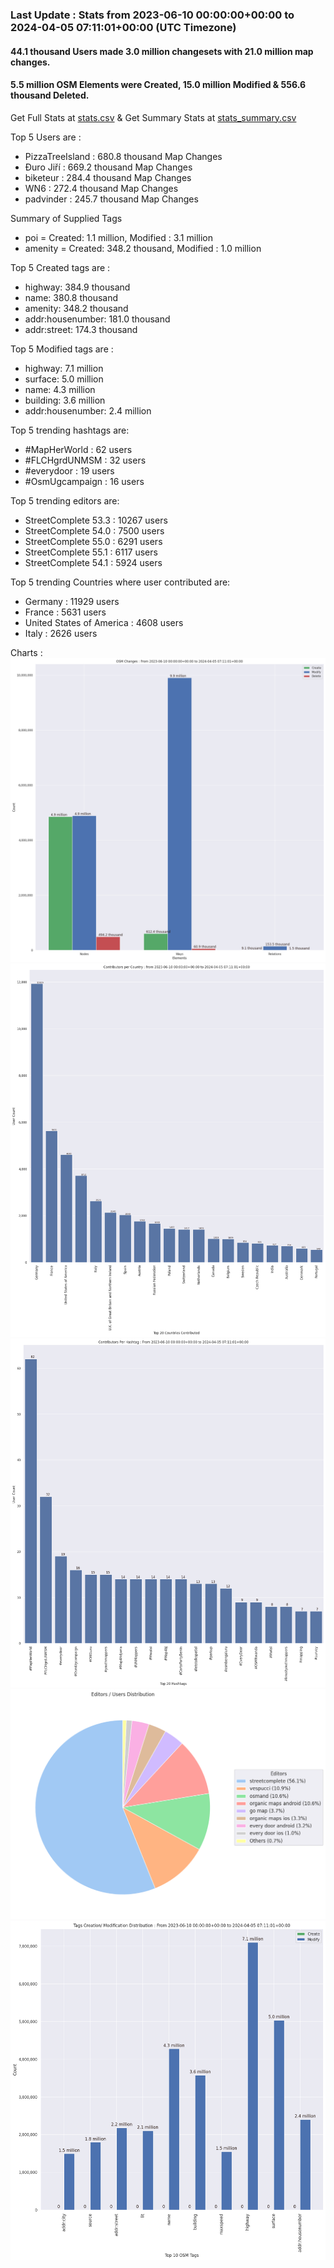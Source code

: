 ### Last Update : Stats from 2023-06-10 00:00:00+00:00 to 2024-04-05 07:11:01+00:00 (UTC Timezone)

#### 44.1 thousand Users made 3.0 million changesets with 21.0 million map changes.
#### 5.5 million OSM Elements were Created, 15.0 million Modified & 556.6 thousand Deleted.
Get Full Stats at [stats.csv](/stats/fieldmappers/Daily/stats.csv)
 & Get Summary Stats at [stats_summary.csv](/stats/fieldmappers/Daily/stats_summary.csv)

Top 5 Users are : 
- PizzaTreeIsland : 680.8 thousand Map Changes
- Đuro Jiří : 669.2 thousand Map Changes
- biketeur : 284.4 thousand Map Changes
- WN6 : 272.4 thousand Map Changes
- padvinder : 245.7 thousand Map Changes

Summary of Supplied Tags
- poi = Created: 1.1 million, Modified : 3.1 million
- amenity = Created: 348.2 thousand, Modified : 1.0 million


Top 5 Created tags are :
- highway: 384.9 thousand
- name: 380.8 thousand
- amenity: 348.2 thousand
- addr:housenumber: 181.0 thousand
- addr:street: 174.3 thousand


Top 5 Modified tags are :
- highway: 7.1 million
- surface: 5.0 million
- name: 4.3 million
- building: 3.6 million
- addr:housenumber: 2.4 million


Top 5 trending hashtags are:
- #MapHerWorld : 62 users
- #FLCHgrdUNMSM : 32 users
- #everydoor : 19 users
- #OsmUgcampaign : 16 users


Top 5 trending editors are:
- StreetComplete 53.3 : 10267 users
- StreetComplete 54.0 : 7500 users
- StreetComplete 55.0 : 6291 users
- StreetComplete 55.1 : 6117 users
- StreetComplete 54.1 : 5924 users


Top 5 trending Countries where user contributed are:
- Germany : 11929 users
- France : 5631 users
- United States of America : 4608 users
- Italy : 2626 users


 Charts : 
![Alt text](./stats_osm_changes.png) 
![Alt text](./stats_users_per_country.png) 
![Alt text](./stats_users_per_hashtag.png) 
![Alt text](./stats_editors_pie_chart.png) 
![Alt text](./stats_tags.png) 

